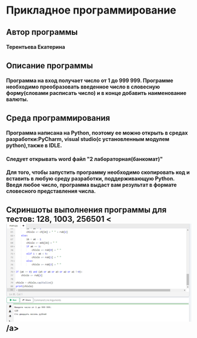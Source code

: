 # Прикладное программирование
<h2 => Автор программы </a> 
<h4 => Терентьева Екатерина </a> 
<h2 => Описание программы </a> 
<h4 align=>Программа на вход получает число от 1 до 999 999. Программе необходимо преобразовать введенное число в словесную форму(словами расписать число) и в конце добавить наименование валюты. </h3>
<h2 => Среда программирования </a> 
<h4 align=>Программа написана на Python, поэтому ее можно открыть в средах разработки:PyCharm, visual studiо(с установленным модулем python),также в IDLE. </h3>
<h4 align=>Следует открывать word файл "2 лабораторная(банкомат)" </h3>
<h4 align=>Для того, чтобы запустить программу необходимо скопировать код и вставить в любую среду разработки, поддерживающую Python. Введя любое число, программа выдаст вам результат в формате словесного представления числа. </h3>
<h2 => Скриншоты выполнения программы для тестов: 128, 1003, 256501 </a> 
<<img src="https://github.com/Katerina001Tr/project/blob/main/%D0%A1%D0%BD%D0%B8%D0%BC%D0%BE%D0%BA%20%D1%8D%D0%BA%D1%80%D0%B0%D0%BD%D0%B0%20(935).png" alt=" тест 128">/a>
